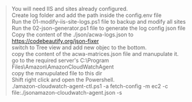 > You will need IIS and sites already configured.   
> Create log folder and add the path inside the config.env file   
> Run the 01-modify-iis-site-logs.ps1 file to backup and modify all sites    
> Run the 02-json-generator.ps1 file to generate the log config json file   
> Copy the content of the ./json/acwa-logs.json to https://codebeautify.org/json-fixer   
> switch to Tree view and add new objec to the bottom.   
> copy the content of the acwa-matrices.json file and manupulate it.   
> go to the required server's C:\Program Files\Amazon\AmazonCloudWatchAgent   
> copy the manupulated file to this dir   
> Shift right click and open the Powershell.   
>  ./amazon-cloudwatch-agent-ctl.ps1 -a fetch-config -m ec2 -c file:./jsonamazon-cloudwatch-agent.json -s   